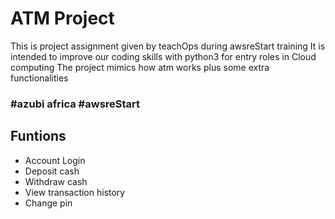 # ATM Project
This is project assignment given by teachOps during awsreStart training
It is intended to improve our coding skills with python3 for entry roles in Cloud computing
The project mimics how atm works plus some extra functionalities
### #azubi africa #awsreStart

## Funtions
 * Account Login
 * Deposit cash
 * Withdraw cash
 * View transaction history
 * Change pin
 
